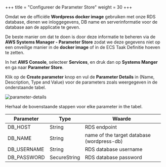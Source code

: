 +++
title = "Configureer de Parameter Store"
weight = 30
+++

Omdat we de officiële **Wordpress docker image** gebruiken met onze RDS database, dienen we inloggegevens, DB name en serverinformatie voor de database aan de applicatie te geven. 

De beste manier om dat te doen is door deze informatie te beheren via de **AWS Systems Manager - Parameter Store** zodat we deze gegevens niet op een onveilige manier in de **docker image** of in de ECS Taak Definitie hoeven te zetten.

In het **AWS Console**, selecteer **Services**, en druk dan op **Systems Manger** en ga naar **Parameter Store**.

Klik op de **Create parameter** knop en vul de **Parameter Details** in (Name, Description, Type and Value) voor de parameters zoals weergegeven in de onderstaande tabel.

![parameter-details](/ecs/parameter-details.png)

Herhaal de bovenstaande stappen voor elke parameter in the tabel.


| Parameter              | Type             | Waarde                          |
| ---------------------- | ---------------- |--------------------------------|
| DB_HOST                | String           | RDS endpoint                   |
| DB_NAME                | String           | name of the target database  (wordpress-db)  |
| DB_USERNAME            | String           | RDS database username          |
| DB_PASSWORD            | SecureString     | RDS database password          |
